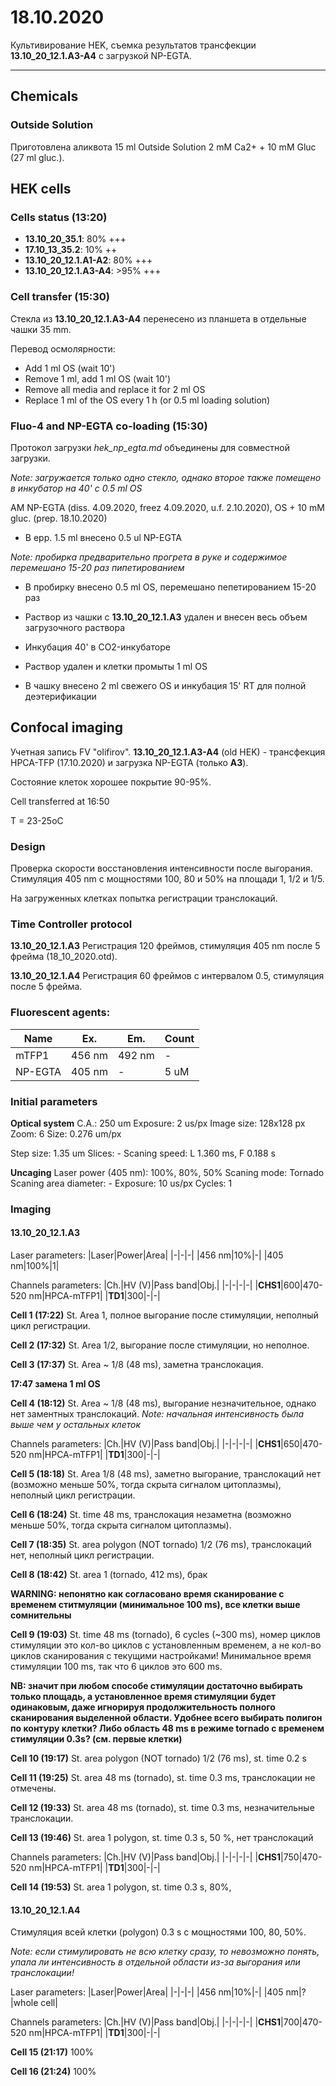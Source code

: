 18.10.2020
=========

Культивирование HEK, cъемка результатов трансфекции **13.10_20_12.1.A3-A4** с загрузкой NP-EGTA.

---

## Chemicals
### Outside Solution
Приготовлена аликвота 15 ml Outside Solution 2 mM Ca2+ + 10 mM Gluc (27 ml gluc.).

## HEK cells
### Cells status (13:20)
- **13.10_20_35.1**: 80% +++
- **17.10_13_35.2**: 10% ++
- **13.10_20_12.1.A1-A2**: 80% +++
- **13.10_20_12.1.A3-A4**: >95% +++

### Cell transfer (15:30)
Стекла из **13.10_20_12.1.A3-A4** перенесено из планшета в отдельные чашки 35 mm.

Перевод осмолярности:
- Add 1 ml OS (wait 10')
- Remove 1 ml, add 1 ml OS (wait 10')
- Remove all media and replace it for 2 ml OS
- Replace 1 ml of the OS every 1 h (or 0.5 ml loading solution)

### Fluo-4 and NP-EGTA co-loading (15:30)
Протокол загрузки *hek_np_egta.md* объединены для совместной загрузки.

*Note: загружается только одно стекло, однако второе также помещено в инкубатор на 40' с 0.5 ml OS*

AM NP-EGTA (diss. 4.09.2020, freez 4.09.2020, u.f. 2.10.2020), OS + 10 mM gluc. (prep. 18.10.2020)

- В epp. 1.5 ml внесено 0.5 ul NP-EGTA 

*Note: пробирка предварительно прогрета в руке и содержимое перемешано 15-20 раз пипетированием*

- В пробирку внесено 0.5 ml OS, перемешано пепетированием 15-20 раз

- Раствор из чашки с **13.10_20_12.1.A3** удален и внесен весь объем загрузочного раствора
- Инкубация 40' в CO2-инкубаторе
- Раствор удален и клетки промыты 1 ml OS
- В чашку внесено 2 ml свежего OS и инкубация 15' RT для полной деэтерификации


## Confocal imaging
Учетная запись FV "olifirov".
**13.10_20_12.1.A3-A4** (old HEK) - трансфекция HPCA-TFP (17.10.2020) и загрузка NP-EGTA (только **A3**).

Состояние клеток хорошее покрытие 90-95%.

Cell transferred at 16:50

T = 23-25oC


### Design
Проверка скорости восстановления интенсивности после выгорания. Стимуляция 405 nm с мощностями 100, 80 и 50% на площади 1, 1/2 и 1/5.

На загруженных клетках попытка регистрации транслокаций.


### Time Controller protocol
**13.10_20_12.1.A3** 
Регистрация 120 фреймов, стимуляция 405 nm после 5 фрейма (18_10_2020.otd).

**13.10_20_12.1.A4**
Регистрация 60 фреймов с интервалом 0.5, стимуляция после 5 фрейма. 


### Fluorescent agents:
|Name|Ex.|Em.|Count|
|-|-|-|-|
|mTFP1|456 nm|492 nm|-|
|NP-EGTA|405 nm|-|5 uM|

### Initial parameters
**Optical system**
C.A.: 250 um
Exposure: 2 us/px
Image size: 128x128 px
Zoom: 6
Size: 0.276 um/px

Step size: 1.35 um
Slices: -
Scaning speed: L 1.360 ms, F 0.188 s

**Uncaging**
Laser power (405 nm): 100%, 80%, 50%
Scaning mode: Tornado
Scaning area diameter: -
Exposure: 10 us/px
Cycles: 1


### Imaging 
#### 13.10_20_12.1.A3 

Laser parameters:
|Laser|Power|Area|
|-|-|-|
|456 nm|10%|-|
|405 nm|100%|1|

Channels parameters:
|Ch.|HV (V)|Pass band|Obj.|
|-|-|-|-|
|**CHS1**|600|470-520 nm|HPCA-mTFP1|
|**TD1**|300|-|-|

**Cell 1 (17:22)**
St. Area 1, полное выгорание после стимуляции, неполный цикл регистрации.

**Cell 2 (17:32)**
St. Area 1/2, выгорание после стимуляции, но неполное.

**Cell 3 (17:37)**
St. Area \~ 1/8 (48 ms), заметна транслокация.

**17:47 замена 1 ml OS**

**Cell 4 (18:12)**
St. Area \~ 1/8 (48 ms), выгорание незначительное, однако нет заментных транслокаций.
*Note: начальная интенсивность была выше чем у остальных клеток*


Channels parameters:
|Ch.|HV (V)|Pass band|Obj.|
|-|-|-|-|
|**CHS1**|650|470-520 nm|HPCA-mTFP1|
|**TD1**|300|-|-|


**Cell 5 (18:18)**
St. Area 1/8 (48 ms), заметно выгорание, транслокаций нет (возможно меньше 50%, тогда скрыта сигналом цитоплазмы), неполный цикл регистрации.

**Cell 6 (18:24)**
St. time 48 ms, транслокация незаметна (возможно меньше 50%, тогда скрыта сигналом цитоплазмы).

**Cell 7 (18:35)**
St. area polygon (NOT tornado) 1/2 (76 ms), транслокаций нет, неполный цикл регистрации.

**Cell 8 (18:42)**
St. area 1 (tornado, 412 ms), брак

**WARNING: непонятно как согласовано время сканирование с временем ститмуляции (минимальное 100 ms), все клетки выше сомнительны**

**Cell 9 (19:03)**
St. time 48 ms (tornado), 6 cycles (\~300 ms), номер циклов стимуляции это кол-во циклов с установленным временем, а не кол-во циклов сканирования с текущими настройками! Минимальное время стимуляции 100 ms, так что 6 циклов это 600 ms.

**NB: значит при любом способе стимуляции достаточно выбирать только площадь, а установленное время стимуляции будет одинаковым, даже игнорируя продолжительность полного сканирования выделенной области. Удобнее всего выбирать полигон по контуру клетки? Либо область 48 ms в режиме tornado с временем стимуляции 0.3s? (см. первые клетки)**

**Cell 10 (19:17)**
St. area polygon (NOT tornado) 1/2 (76 ms), st. time 0.2 s

**Cell 11 (19:25)**
St. area 48 ms (tornado), st. time 0.3 ms, транслокации не отмечены.

**Cell 12 (19:33)**
St. area 48 ms (tornado), st. time 0.3 ms, незначительные транслокации.

**Cell 13 (19:46)**
St. area 1 polygon, st. time 0.3 s, 50 %, нет транслокаций


Channels parameters:
|Ch.|HV (V)|Pass band|Obj.|
|-|-|-|-|
|**CHS1**|750|470-520 nm|HPCA-mTFP1|
|**TD1**|300|-|-|


**Cell 14 (19:53)**
St. area 1 polygon, st. time 0.3 s, 80%, 


#### 13.10_20_12.1.A4 
Стимуляция всей клетки (polygon) 0.3 s с мощностями 100, 80, 50%.

*Note: если стимулировать не всю клетку сразу, то невозможно понять, упала ли интенсивность в отдельной области из-за выгорания или транслокации!*

Laser parameters:
|Laser|Power|Area|
|-|-|-|
|456 nm|10%|-|
|405 nm|?|whole cell|

Channels parameters:
|Ch.|HV (V)|Pass band|Obj.|
|-|-|-|-|
|**CHS1**|700|470-520 nm|HPCA-mTFP1|
|**TD1**|300|-|-|

**Cell 15 (21:17)**
100%

**Cell 16 (21:24)**
100%